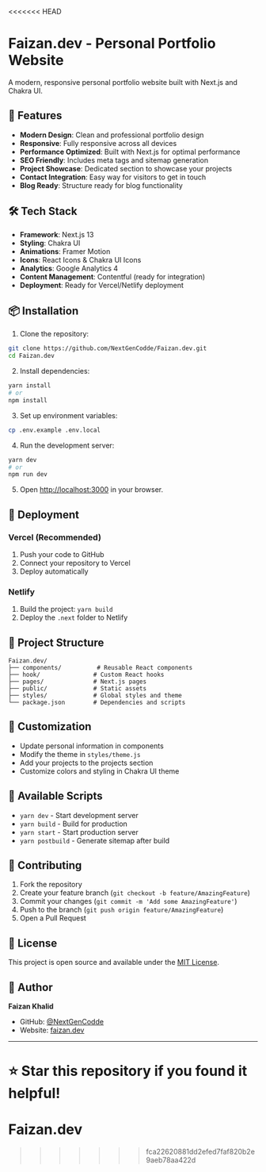 <<<<<<< HEAD
# Faizan.dev - Personal Portfolio Website

A modern, responsive personal portfolio website built with Next.js and Chakra UI.

## 🚀 Features

- **Modern Design**: Clean and professional portfolio design
- **Responsive**: Fully responsive across all devices
- **Performance Optimized**: Built with Next.js for optimal performance
- **SEO Friendly**: Includes meta tags and sitemap generation
- **Project Showcase**: Dedicated section to showcase your projects
- **Contact Integration**: Easy way for visitors to get in touch
- **Blog Ready**: Structure ready for blog functionality

## 🛠️ Tech Stack

- **Framework**: Next.js 13
- **Styling**: Chakra UI
- **Animations**: Framer Motion
- **Icons**: React Icons & Chakra UI Icons
- **Analytics**: Google Analytics 4
- **Content Management**: Contentful (ready for integration)
- **Deployment**: Ready for Vercel/Netlify deployment

## 📦 Installation

1. Clone the repository:
```bash
git clone https://github.com/NextGenCodde/Faizan.dev.git
cd Faizan.dev
```

2. Install dependencies:
```bash
yarn install
# or
npm install
```

3. Set up environment variables:
```bash
cp .env.example .env.local
```

4. Run the development server:
```bash
yarn dev
# or
npm run dev
```

5. Open [http://localhost:3000](http://localhost:3000) in your browser.

## 🚀 Deployment

### Vercel (Recommended)
1. Push your code to GitHub
2. Connect your repository to Vercel
3. Deploy automatically

### Netlify
1. Build the project: `yarn build`
2. Deploy the `.next` folder to Netlify

## 📁 Project Structure

```
Faizan.dev/
├── components/          # Reusable React components
├── hook/               # Custom React hooks
├── pages/              # Next.js pages
├── public/             # Static assets
├── styles/             # Global styles and theme
└── package.json        # Dependencies and scripts
```

## 🎨 Customization

- Update personal information in components
- Modify the theme in `styles/theme.js`
- Add your projects to the projects section
- Customize colors and styling in Chakra UI theme

## 📝 Available Scripts

- `yarn dev` - Start development server
- `yarn build` - Build for production
- `yarn start` - Start production server
- `yarn postbuild` - Generate sitemap after build

## 🤝 Contributing

1. Fork the repository
2. Create your feature branch (`git checkout -b feature/AmazingFeature`)
3. Commit your changes (`git commit -m 'Add some AmazingFeature'`)
4. Push to the branch (`git push origin feature/AmazingFeature`)
5. Open a Pull Request

## 📄 License

This project is open source and available under the [MIT License](LICENSE).

## 👤 Author

**Faizan Khalid**
- GitHub: [@NextGenCodde](https://github.com/NextGenCodde)
- Website: [faizan.dev](https://faizan.dev)

---

⭐ Star this repository if you found it helpful! 
=======
# Faizan.dev
>>>>>>> fca22620881dd2efed7faf820b2e9aeb78aa422d

